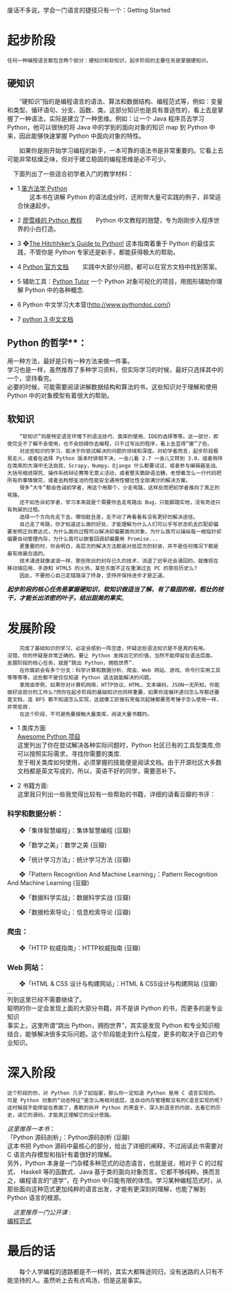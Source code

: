 废话不多说，学会一门语言的捷径只有一个：Getting Started  

# 起步阶段  
    任何一种编程语言都包含两个部分：硬知识和软知识，起步阶段的主要任务是掌握硬知识。
##  硬知识

　　“硬知识”指的是编程语言的语法、算法和数据结构、编程范式等，例如：变量和类型、循环语句、分支、函数、类。这部分知识也是具有普适性的，看上去是掌握了一种语法，实际是建立了一种思维。例如：让一个 Java 程序员去学习 Python，他可以很快的将 Java 中的学到的面向对象的知识 map 到 Python 中来，因此能够快速掌握 Python 中面向对象的特性。
  
　　如果你是刚开始学习编程的新手，一本可靠的语法书是非常重要的。它看上去可能非常枯燥乏味，但对于建立稳固的编程思维是必不可少。
  
  　下面列出了一些适合初学者入门的教学材料：  
- 1.[笨方法学 Python](https://learnpythonthehardway.org/book/)  
　　这本书在讲解 Python 的语法成分时，还附带大量可实践的例子，非常适合快速起步。  
- 2 [廖雪峰的 Python 教程](https://www.liaoxuefeng.com/wiki/0014316089557264a6b348958f449949df42a6d3a2e542c000)
　　Python 中文教程的翘楚，专为刚刚步入程序世界的小白打造。      
  
- 3 ❖[The Hitchhiker’s Guide to Python!](http://docs.python-guide.org/en/latest/)
这本指南着重于 Python 的最佳实践，不管你是 Python 专家还是新手，都能获得极大的帮助。     
  
- 4 [Python 官方文档](http://www.pythondoc.com/pythontutorial3/index.html)
　　实践中大部分问题，都可以在官方文档中找到答案。  
- 5 辅助工具：[Python Tutor](http://pythontutor.com/)
一个 Python 对象可视化的项目，用图形辅助你理解 Python 中的各种概念.  
- 6 Python 中文学习大本营(http://www.pythondoc.com/)     
   
- 7 [python 3 中文文档](http://docspy3zh.readthedocs.io/en/latest/tutorial/)

## Python 的哲学**：  
   用一种方法，最好是只有一种方法来做一件事。  
   学习也是一样，虽然推荐了多种学习资料，但实际学习的时候，最好只选择其中的一个，坚持看完。  
   必要的时候，可能需要阅读讲解数据结构和算法的书，这些知识对于理解和使用 Python 中的对象模型有着很大的帮助。
　　
## 软知识  
        “软知识”则是特定语言环境下的语法技巧、类库的使用、IDE的选择等等。这一部分，即使完全不了解不会使用，也不会妨碍你去编程，只不过写出的程序，看上去显得“傻”了些。 
        对这些知识的学习，取决于你尝试解决的问题的领域和深度。对初学者而言，起步阶段极易走火，或者在选择 Python 版本时徘徊不决，一会儿看 2.7 一会儿又转到 3.0，或者徜徉在类库的大海中无法自拔，Scrapy，Numpy，Django 什么都要试试，或者参与编辑器圣战、大括号缩进探究、操作系统辩论赛等无意义活动，或者整天跪舔语法糖，老想着怎么一行代码把所有的事情做完，或者去构想圣洁的性能安全通用性健壮性全部满分的解决方案。  
        很多“大牛”都会告诫初学者，用这个用那个，少走弯路，这样反而把初学者推向了真正的弯路。  
        还不如告诉初学者，学习本来就是个需要你去走弯路出 Bug，只能脚踏实地，没有奇迹只有狗屎的过程。  
        选择一个方向先走下去，哪怕脏丑差，走不动了再看看有没有更好的解决途径。  
        自己走了弯路，你才知道这么做的好处，才能理解为什么人们可以手写状态机去匹配却偏要发明正则表达式，为什么面向过程可以解决却偏要面向对象，为什么我可以操纵每一根指针却偏要自动管理内存，为什么我可以嵌套回调却偏要用 Promise...  
        更重要的时，你会明白，高层次的解决方法都是对低层次的封装，并不是任何情况下都是最有效最合适的。  
        技术涌进就像波浪一样，那些陈旧的封存已久的技术，消退了迟早还会涌回的。就像现在移动端应用、手游和 HTML5 的火热，某些方面不正在重演过去 PC 的那些历史么?  
        因此，不要担心自己走错路误了终身，坚持并保持进步才是正道。  
_**起步阶段的核心任务是掌握硬知识，软知识做适当了解，有了稳固的根，粗壮的枝干，才能长出浓密的叶子，结出甜美的果实**_。

# 发展阶段

        完成了基础知识的学习，必定会感到一阵空虚，怀疑这些语法知识是不是真的有用。  
    没错，你的怀疑是非常正确的。要让 Python 发挥出它的价值，当然不能停留在语法层面。  
    发展阶段的核心任务，就是“跳出 Python，拥抱世界”.  
        在你面前会有多个分支：科学计算和数据分析、爬虫、Web 网站、游戏、命令行实用工具等等等等，这些都不是仅仅知道 Python 语法就能解决的问题。  
        拿爬虫举例，如果你对计算机网络，HTTP协议，HTML，文本编码，JSON一无所知，你能做好这部分的工作么?而你在起步阶段的基础知识也同样重要，如果你连循环递归怎么写都还要查文档，连 BFS 都不知道怎么实现，这就像工匠做石凳每次起锤都要思考锤子怎么使用一样，非常低效.  
        在这个阶段，不可避免要接触大量类库，阅读大量书籍的。       
- 1 类库方面  
[Awesome Python 项目](https://github.com/q735613050/awesome-python)  
这里列出了你在尝试解决各种实际问题时，Python 社区已有的工具型类库,你可以按照实际需求，寻找你需要的类库.  
至于相关类库如何使用，必须掌握的技能便是阅读文档。由于开源社区大多数文档都是英文写成的，所以，英语不好的同学，需要恶补下。
  
- 2 书籍方面:  
这里我只列出一些我觉得比较有一些帮助的书籍，详细的请看豆瓣的书评：
  
### 科学和数据分析：
  
　　❖「集体智慧编程」：集体智慧编程 (豆瓣)
  
　　❖「数学之美」：数学之美 (豆瓣)
  
　　❖「统计学习方法」：统计学习方法 (豆瓣)
  
　　❖「Pattern Recognition And Machine Learning」：Pattern Recognition And Machine Learning (豆瓣)
  
　　❖「数据科学实战」：数据科学实战 (豆瓣)
  
　　❖「数据检索导论」：信息检索导论 (豆瓣)
### 爬虫：
  
　　❖「HTTP 权威指南」：HTTP权威指南 (豆瓣)
  
### Web 网站：
  
　　❖「HTML & CSS 设计与构建网站」：HTML & CSS设计与构建网站 (豆瓣)  
...  
     列到这里已经不需要继续了。   
     聪明的你一定会发现上面的大部分书籍，并不是讲 Python 的书，而更多的是专业知识  
     事实上，这里所谓“跳出 Python，拥抱世界”，其实是发现 Python 和专业知识相结合，能够解决很多实际问题。这个阶段能走到什么程度，更多的取决于自己的专业知识。
  
# 深入阶段  
    这个阶段的你，对 Python 几乎了如指掌，那么你一定知道 Python 是用 C 语言实现的。  
    可是 Python 对象的“动态特征”是怎么用相对底层，连自动内存管理都没有的C语言实现的呢?这时候就不能停留在表面了，勇敢的拆开 Python 的黑盒子，深入到语言的内部，去看它的历史，读它的源码，才能真正理解它的设计思路。  
  _这里推荐一本书_：  
  「Python 源码剖析」：Python源码剖析 (豆瓣)  
  这本书把 Python 源码中最核心的部分，给出了详细的阐释，不过阅读此书需要对 C 语言内存模型和指针有着很好的理解。  
  另外，Python 本身是一门杂糅多种范式的动态语言，也就是说，相对于 C 的过程式、 Haskell 等的函数式、Java 基于类的面向对象而言，它都不够纯粹。换而言之，编程语言的“道学”，在 Python 中只能有限的体悟。学习某种编程范式时，从那些面向这种范式更加纯粹的语言出发，才能有更深刻的理解，也能了解到 Python 语言的根源。
  
　_这里推荐一门公开课_ :   
[编程范式](http://open.163.com/special/opencourse/paradigms.html '斯坦福大学公开课：编程范式')  
# 最后的话
　　每个人学编程的道路都是不一样的，其实大都殊途同归，没有迷路的人只有不能坚持的人。虽然听上去有点鸡汤，但是这是事实。
